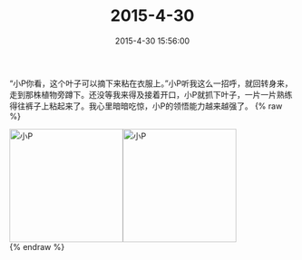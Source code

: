 ﻿---
title: 2015-4-30
date: 2015-4-30 15:56:00
tags:
categories: 爸爸
---
“小P你看，这个叶子可以摘下来粘在衣服上。”小P听我这么一招呼，就回转身来，走到那株植物旁蹲下。还没等我来得及接着开口，小P就抓下叶子，一片一片熟练得往裤子上粘起来了。我心里暗暗吃惊，小P的领悟能力越来越强了。
{% raw %}
<div style="width:500 px">
<div style="float:left; width:100 px"><img src="/images/4065dfcbjw1ernnf36y4yj218g0xctr6.jpg" width="200" alt="小P"></div>
<div style="float:left; width:100 px"><img src="/images/4065dfcbjw1ernnf74fuqj218g0xc1a0.jpg" width="200" alt="小P"></div>
<div style="clear:both"></div>
</div>
{% endraw %}